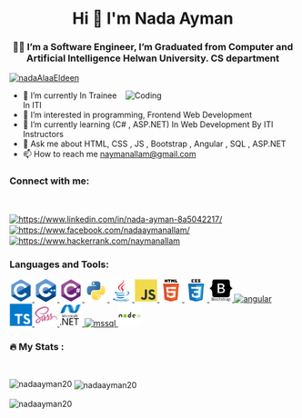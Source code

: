 <h1 align="center">Hi 👋 I'm Nada Ayman</h1>
<h3 align="center">👩‍🎓 I’m a Software Engineer, I’m Graduated from Computer and Artificial Intelligence Helwan University. CS department</h3>

<p align="left" dir="auto"> <a target="_blank" rel="noopener noreferrer nofollow" href="https://camo.githubusercontent.com/6c02ae606af504f7f8a1435c1bbeacd0020e44d1b1ec863d1bc89c4430934b8a/68747470733a2f2f6b6f6d617265762e636f6d2f67687076632f3f757365726e616d653d4e616461416c6161456c6465656e266c6162656c3d50726f66696c65253230766965777326636f6c6f723d306537356236267374796c653d666c6174"><img src="https://camo.githubusercontent.com/6c02ae606af504f7f8a1435c1bbeacd0020e44d1b1ec863d1bc89c4430934b8a/68747470733a2f2f6b6f6d617265762e636f6d2f67687076632f3f757365726e616d653d4e616461416c6161456c6465656e266c6162656c3d50726f66696c65253230766965777326636f6c6f723d306537356236267374796c653d666c6174" alt="nadaAlaaEldeen" data-canonical-src="https://komarev.com/ghpvc/?username=NadaAlaaEldeen&amp;label=Profile%20views&amp;color=0e75b6&amp;style=flat" style="max-width: 50%;"></a> </p>

<img align="right" alt="Coding" src="https://user-images.githubusercontent.com/104720889/224196163-2863c3e2-5959-4974-b66b-e5381e4904bf.gif" style="width: 300px; display: inline-block;" data-target="animated-image.originalImage">

* 🔭 I’m currently In Trainee In ITI
* 👀 I’m interested in programming, Frontend Web Development 
* 🌱 I’m currently learning (C# , ASP.NET) In Web Development By ITI Instructors
* 💬 Ask me about HTML, CSS , JS , Bootstrap , Angular , SQL , ASP.NET
* 📫 How to reach me naymanallam@gmail.com

<h3 align="left">Connect with me:</h3>
<br>
<p align="left">
<a href="https://www.linkedin.com/in/nada-ayman-8a5042217/" target="blank"><img align="center" src="https://raw.githubusercontent.com/rahuldkjain/github-profile-readme-generator/master/src/images/icons/Social/linked-in-alt.svg" alt="https://www.linkedin.com/in/nada-ayman-8a5042217/" height="30" width="40" /></a>
<a href="https://www.facebook.com/nadaaymanallam/" target="blank"><img align="center" src="https://raw.githubusercontent.com/rahuldkjain/github-profile-readme-generator/master/src/images/icons/Social/facebook.svg" alt="https://www.facebook.com/nadaaymanallam/" height="30" width="40" /></a>
 <a href="https://www.hackerrank.com/naymanallam" target="blank"><img align="center" src="https://raw.githubusercontent.com/rahuldkjain/github-profile-readme-generator/master/src/images/icons/Social/hackerrank.svg" alt="https://www.hackerrank.com/naymanallam" height="30" width="40" /></a>
</p>

<h3 align="left">Languages and Tools:</h3>
<p align="left"> 

 <a href="https://www.cprogramming.com/" target="_blank" rel="noreferrer"> <img src="https://raw.githubusercontent.com/devicons/devicon/master/icons/c/c-original.svg" alt="c" width="40" height="40"/> </a> <a href="https://www.w3schools.com/cpp/" target="_blank" rel="noreferrer"> <img src="https://raw.githubusercontent.com/devicons/devicon/master/icons/cplusplus/cplusplus-original.svg" alt="cplusplus" width="40" height="40"/> </a>
<a href="https://www.w3schools.com/cs/" target="_blank" rel="noreferrer"> <img src="https://raw.githubusercontent.com/devicons/devicon/master/icons/csharp/csharp-original.svg" alt="csharp" width="40" height="40"/> </a> <a href="https://www.python.org" target="_blank" rel="noreferrer"> <img src="https://raw.githubusercontent.com/devicons/devicon/master/icons/python/python-original.svg" alt="python" width="40" height="40"/> </a> 
   <a href="https://www.java.com" target="_blank" rel="noreferrer"> <img src="https://raw.githubusercontent.com/devicons/devicon/master/icons/java/java-original.svg" alt="java" width="40" height="40"/> </a> <a href="https://developer.mozilla.org/en-US/docs/Web/JavaScript" target="_blank" rel="noreferrer"> <img src="https://raw.githubusercontent.com/devicons/devicon/master/icons/javascript/javascript-original.svg" alt="javascript" width="40" height="40"/> </a> 
   <a href="https://www.w3.org/html/" target="_blank" rel="noreferrer"> <img src="https://raw.githubusercontent.com/devicons/devicon/master/icons/html5/html5-original-wordmark.svg" alt="html5" width="40" height="40"/> </a> <a href="https://www.w3schools.com/css/" target="_blank" rel="noreferrer"> <img src="https://raw.githubusercontent.com/devicons/devicon/master/icons/css3/css3-original-wordmark.svg" alt="css3" width="40" height="40"/> </a> 
   <a href="https://getbootstrap.com" target="_blank" rel="noreferrer"> <img src="https://raw.githubusercontent.com/devicons/devicon/master/icons/bootstrap/bootstrap-plain-wordmark.svg" alt="bootstrap" width="40" height="40"/> </a> <a href="https://angular.io" target="_blank" rel="noreferrer"> <img src="https://angular.io/assets/images/logos/angular/angular.svg" alt="angular" width="40" height="40"/> </a><a href="https://www.typescriptlang.org/" target="_blank" rel="noreferrer"> <img src="https://raw.githubusercontent.com/devicons/devicon/master/icons/typescript/typescript-original.svg" alt="typescript" width="40" height="40"/> </a>  <a href="https://sass-lang.com" target="_blank" rel="noreferrer"> <img src="https://raw.githubusercontent.com/devicons/devicon/master/icons/sass/sass-original.svg" alt="sass" width="40" height="40"/> </a>  <a href="https://dotnet.microsoft.com/" target="_blank" rel="noreferrer"> <img src="https://raw.githubusercontent.com/devicons/devicon/master/icons/dot-net/dot-net-original-wordmark.svg" alt="dotnet" width="40" height="40"/> </a> 
 <a href="https://www.microsoft.com/en-us/sql-server" target="_blank" rel="noreferrer"> <img src="https://www.svgrepo.com/show/303229/microsoft-sql-server-logo.svg" alt="mssql" width="40" height="40"/> </a> <a href="https://nodejs.org" target="_blank" rel="noreferrer"> <img src="https://raw.githubusercontent.com/devicons/devicon/master/icons/nodejs/nodejs-original-wordmark.svg" alt="nodejs" width="40" height="40"/> </a> 


</p>
<h3 align="left">🔥 My Stats :</h3>
<br>
<p><img align="left" src="https://github-readme-stats.vercel.app/api/top-langs?username=nadaayman20&show_icons=true&locale=en&layout=compact" alt="nadaayman20" /></p>

<p>&nbsp;<img align="center" src="https://github-readme-stats.vercel.app/api?username=nadaayman20&show_icons=true&locale=en" alt="nadaayman20" /></p>

<p><img align="center" src="https://github-readme-streak-stats.herokuapp.com/?user=nadaayman20&" alt="nadaayman20" /></p>
